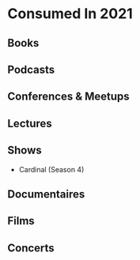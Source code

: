 # Consumed In 2021


## Books



## Podcasts



## Conferences & Meetups



## Lectures



## Shows

- Cardinal (Season 4)


## Documentaires



## Films



## Concerts


